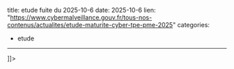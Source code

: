  
title: etude fuite du 2025-10-6
date: 2025-10-6
lien: "https://www.cybermalveillance.gouv.fr/tous-nos-contenus/actualites/etude-maturite-cyber-tpe-pme-2025"
categories:
  - etude
---

]]>

